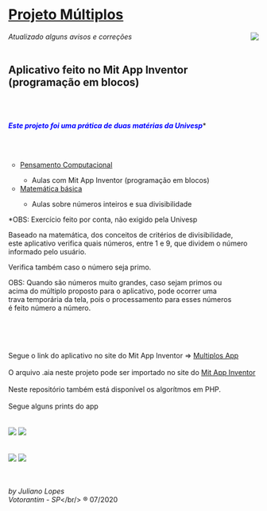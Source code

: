<h1><u>Projeto Múltiplos</u></h1><img src="https://i.imgur.com/Pxy5QNG.png" align="right"/>
<i>Atualizado alguns avisos e correções</i>
<br/><br/>


<h2>Aplicativo feito no Mit App Inventor (programação em blocos)</h2>
<br/><br/>

<b><i><font color="Blue">Este projeto foi uma prática de duas matérias da Univesp</font></i></b>*

<br/><br/>

<ul type="circle">
	<li><u>Pensamento Computacional</u></li>
	<ul type="circle">
		<li>Aulas com Mit App Inventor (programação em blocos)</li>
	</ul>
	<li><u>Matemática básica</u></li>
	<ul type="circle">
		<li>Aulas sobre números inteiros e sua divisibilidade</li>
	</ul>
</ul>

<p>
*OBS: Exercício feito por conta, não exigido pela Univesp
		
	
<p>Baseado na matemática, dos conceitos de critérios de divisibilidade,<br/>
este aplicativo verifica quais números, entre 1 e 9, que dividem o número<br/>
informado pelo usuário.</p>
<p>Verifica também caso o número seja primo.</p>
<p>OBS: Quando são números muito grandes, caso sejam primos ou<br/> acima do 
múltiplo proposto para o aplicativo, pode ocorrer uma <br/>trava temporária da tela, 
pois o processamento para esses números<br/> é feito número a número.</p><br/><br/><br/>

Segue o link do aplicativo no site do Mit App Inventor => <a href="ai2.appinventor.mit.edu/?galleryId=4908471636328448">Multiplos App</a><br/><br/>
O arquivo .aia neste projeto pode ser importado no site do <a href="https://appinventor.mit.edu/">Mit App Inventor</a>
<br/><br/>
Neste repositório também está disponível os algorítmos em PHP.
<br/><br/>
Segue alguns prints do app<br/><br/><br/>
<img src="https://i.imgur.com/0jlOhaR.png"/>&nbsp;<img src="https://i.imgur.com/X75wHSK.png"/><br/><br/><br/>
<img src="https://i.imgur.com/TYbPIyj.png"/>&nbsp;<img src="https://i.imgur.com/PjlgiDb.png"/>
<br/><br/><br/>

<i>by Juliano Lopes<br/>
Votorantim - SP</i></br/>
&reg; 07/2020

